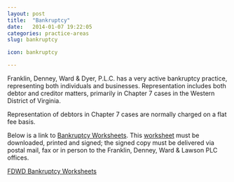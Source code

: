 ```yaml
---
layout: post
title:  "Bankruptcy"
date:   2014-01-07 19:22:05
categories: practice-areas
slug: bankruptcy

icon: bankruptcy

---
```



Franklin, Denney, Ward & Dyer, P.L.C. has a very active bankruptcy practice, representing both individuals and businesses. Representation includes both debtor and creditor matters, primarily in Chapter 7 cases in the Western District of Virginia.

Representation of debtors in Chapter 7 cases are normally charged on a flat fee basis.

Below is a link to [Bankruptcy Worksheets](http://www.fdwdlaw.com/wp-content/uploads/FDWL_Bankruptcy_Worksheets.pdf). This [worksheet](http://www.fdwdlaw.com/wp-content/uploads/FDWL_Bankruptcy_Worksheets.pdf) must be downloaded, printed and signed; the signed copy must be delivered via postal mail, fax or in person to the Franklin, Denney, Ward & Lawson PLC offices.

[FDWD Bankruptcy Worksheets](http://www.fdwdlaw.com/wp-content/uploads/FDWL_Bankruptcy_Worksheets.pdf)